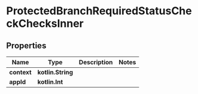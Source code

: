 
# ProtectedBranchRequiredStatusCheckChecksInner

## Properties
Name | Type | Description | Notes
------------ | ------------- | ------------- | -------------
**context** | **kotlin.String** |  | 
**appId** | **kotlin.Int** |  | 



